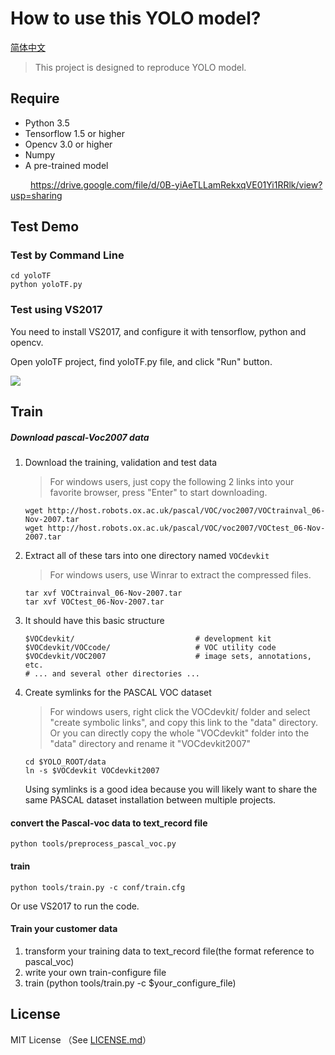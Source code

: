 # How to use this YOLO model?

[简体中文](/zh-hans/examples/tensorflow/yoloTF/README.md)

> This project is designed to reproduce YOLO model. 



## Require 

- Python 3.5 
- Tensorflow 1.5 or higher
- Opencv 3.0 or higher
- Numpy
- A pre-trained model

&emsp;&emsp; https://drive.google.com/file/d/0B-yiAeTLLamRekxqVE01Yi1RRlk/view?usp=sharing



## Test Demo

### Test by Command Line

```shell
cd yoloTF
python yoloTF.py
```

### Test using VS2017

You need to install VS2017, and configure it with tensorflow, python and opencv.

Open yoloTF project, find yoloTF.py file, and click "Run" button.

![](yoloTF/vs2017.png)

## Train 

##### Download pascal-Voc2007 data

1. Download the training, validation and test data

   > For windows users, just copy the following 2 links into your favorite browser, press "Enter" to start downloading.

   ```
   wget http://host.robots.ox.ac.uk/pascal/VOC/voc2007/VOCtrainval_06-Nov-2007.tar
   wget http://host.robots.ox.ac.uk/pascal/VOC/voc2007/VOCtest_06-Nov-2007.tar

   ```

2. Extract all of these tars into one directory named `VOCdevkit`

   > For windows users, use Winrar to extract the compressed files.

   ```
   tar xvf VOCtrainval_06-Nov-2007.tar
   tar xvf VOCtest_06-Nov-2007.tar

   ```

3. It should have this basic structure

   ```
   $VOCdevkit/                           # development kit
   $VOCdevkit/VOCcode/                   # VOC utility code
   $VOCdevkit/VOC2007                    # image sets, annotations, etc.
   # ... and several other directories ...
   ```

4. Create symlinks for the PASCAL VOC dataset

   > For windows users, right click the VOCdevkit/ folder and select "create symbolic links", and copy this link to the "data" directory. Or you can directly copy the whole "VOCdevkit" folder into the "data" directory and rename it "VOCdevkit2007"

   ```
   cd $YOLO_ROOT/data
   ln -s $VOCdevkit VOCdevkit2007
   ```

   Using symlinks is a good idea because you will likely want to share the same PASCAL dataset installation between multiple projects.

#### convert the Pascal-voc data to text_record file

```
python tools/preprocess_pascal_voc.py
```

#### train

```
python tools/train.py -c conf/train.cfg
```

Or use VS2017 to run the code.

#### Train your customer data

1. transform your training data to text_record file(the format reference to pascal_voc)
2. write your own train-configure file
3. train (python tools/train.py -c $your_configure_file)

## License

MIT License （See [LICENSE.md](LICENSE.md)）
